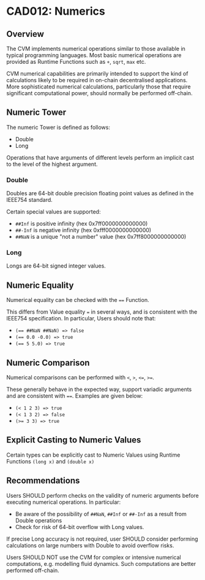 # CAD012: Numerics

## Overview

The CVM implements numerical operations similar to those available in typical programming languages. Most basic numerical operations are provided as Runtime Functions such as `+`, `sqrt`, `max` etc.

CVM numerical capabilities are primarily intended to support the kind of calculations likely to be required in on-chain decentralised applications. More sophisticated numerical calculations, particularly those that require significant computational power, should normally be performed off-chain.

## Numeric Tower

The numeric Tower is defined as follows:
- Double
- Long

Operations that have arguments of different levels perform an implicit cast to the level of the highest argument.

### Double

Doubles are 64-bit double precision floating point values as defined in the IEEE754 standard.

Certain special values are supported:

- `##Inf` is positive infinity (hex 0x7ff0000000000000)
- `##-Inf` is negative infinity (hex 0xfff0000000000000)
- `##NaN` is a unique "not a number" value (hex 0x7ff8000000000000)

### Long

Longs are 64-bit signed integer values.

## Numeric Equality

Numerical equality can be checked with the `==` Function. 

This differs from Value equality `=` in several ways, and is consistent with the IEEE754 specification. In particular, Users should note that:
- `(== ##NaN ##NaN) => false` 
- `(== 0.0 -0.0) => true`
- `(== 5 5.0) => true`

## Numeric Comparison

Numerical comparisons can be performed with `<`, `>`, `<=`, `>=`. 

These generally behave in the expected way, support variadic arguments and are consistent with `==`. Examples are given below:

- `(< 1 2 3) => true`
- `(< 1 3 2) => false`
- `(>= 3 3) => true`

## Explicit Casting to Numeric Values

Certain types can be explicitly cast to Numeric Values using Runtime Functions `(long x)` and `(double x)`

## Recommendations

Users SHOULD perform checks on the validity of numeric arguments before executing numerical operations. In particular:

- Be aware of the possibility of `##NaN`, `##Inf` or `##-Inf` as a result from Double operations
- Check for risk of 64-bit overflow with Long values. 
 
If precise Long accuracy is not required, user SHOULD consider performing calculations on large numbers with Double to avoid overflow risks.

Users SHOULD NOT use the CVM for complex or intensive numerical computations, e.g. modelling fluid dynamics. Such computations are better performed off-chain.
